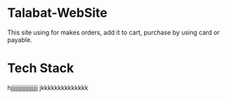 # Talabat-WebSite
This site using for makes orders, add it to cart, purchase by using card or payable.
# Tech Stack
hjjjjjjjjjjjjjjjjjj
jkkkkkkkkkkkkkk
